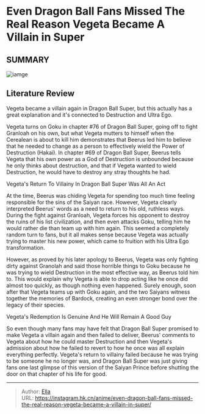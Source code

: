 # Even Dragon Ball Fans Missed The Real Reason Vegeta Became A Villain in Super


## SUMMARY 

![iamge](https://static1.srcdn.com/wordpress/wp-content/uploads/2023/09/beerus-influenced-vegeta.jpg)

## Literature Review

Vegeta became a villain again in Dragon Ball Super, but this actually has a great explanation and it&#39;s connected to Destruction and Ultra Ego.





Vegeta turns on Goku in chapter #76 of Dragon Ball Super, going off to fight Granloah on his own, but what Vegeta mutters to himself when the Cerealean is about to kill him demonstrates that Beerus led him to believe that he needed to change as a person to effectively wield the Power of Destruction (Hakai). In chapter #69 of Dragon Ball Super, Beerus tells Vegeta that his own power as a God of Destruction is unbounded because he only thinks about destruction, and that if Vegeta wanted to wield Destruction, he would have to destroy any stray thoughts he had.





 Vegeta&#39;s Return To Villainy In Dragon Ball Super Was All An Act 
          

At the time, Beerus was chiding Vegeta for spending too much time feeling responsible for the sins of the Saiyan race. However, Vegeta clearly interpreted Beerus&#39; words as a need to return to his old, ruthless ways. During the fight against Granloah, Vegeta forces his opponent to destroy the ruins of his list civilization, and then even attacks Goku, telling him he would rather die than team up with him again. This seemed a completely random turn to fans, but it all makes sense because Vegeta was actually trying to master his new power, which came to fruition with his Ultra Ego transformation.

However, as proved by his later apology to Beerus, Vegeta was only fighting dirty against Granolah and said those horrible things to Goku because he was trying to wield Destruction in the most effective way, as Beerus told him to. This would explain why Vegeta is able to drop acting like he once did almost too quickly, as though nothing even happened. Surely enough, soon after that Vegeta teams up with Goku again, and the two Saiyans witness together the memories of Bardock, creating an even stronger bond over the legacy of their species.






 Vegeta&#39;s Redemption Is Genuine And He Will Remain A Good Guy 
          

So even though many fans may have felt that Dragon Ball Super promised to make Vegeta a villain again and then failed to deliver, Beerus&#39; comments to Vegeta about how he could master Destruction and then Vegeta&#39;s admission about how he failed to revert to how he once was all explain everything perfectly. Vegeta&#39;s return to villainy failed because he was trying to be someone he no longer was, and Dragon Ball Super was just giving fans one last glimpse of this version of the Saiyan Prince before shutting the door on that chapter of his life for good.



---

> Author: [Ella](https://instagram.hk.cn/)  
> URL: https://instagram.hk.cn/anime/even-dragon-ball-fans-missed-the-real-reason-vegeta-became-a-villain-in-super/  


